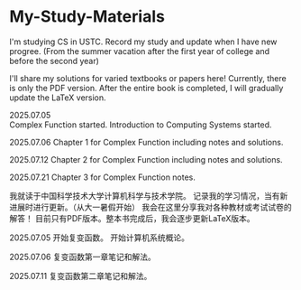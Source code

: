 # My-Study-Materials
I'm studying CS in USTC.
Record my study and update when I have new progree. (From the summer vacation after the first year of college and before the second year)

I'll share my solutions for varied textbooks or papers here!
Currently, there is only the PDF version. After the entire book is completed, I will gradually update the LaTeX version.


2025.07.05  
    Complex Function started.
    Introduction to Computing Systems started.

2025.07.06
    Chapter 1 for Complex Function including notes and solutions.

2025.07.12
    Chapter 2 for Complex Function including notes and solutions.

2025.07.21
    Chapter 3 for Complex Function notes.
    
我就读于中国科学技术大学计算机科学与技术学院。
记录我的学习情况，当有新进展时进行更新。（从大一暑假开始）
我会在这里分享我对各种教材或考试试卷的解答！
目前只有PDF版本。整本书完成后，我会逐步更新LaTeX版本。

2025.07.05
    开始复变函数。
    开始计算机系统概论。

2025.07.06
    复变函数第一章笔记和解法。

2025.07.11
    复变函数第二章笔记和解法。